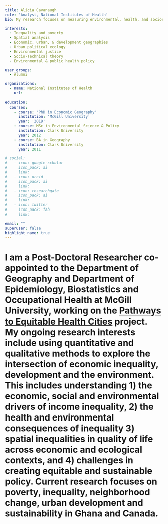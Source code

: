 ```yaml
---
title: Alicia Cavanaugh
role: 'Analyst, National Institutes of Health'
bio: My research focuses on measuring environmental, health, and socioeconomic inequalities.

interests:
  - Inequality and poverty
  - Spatial analysis
  - Economic, urban, & development geographies
  - Urban political ecology
  - Environmental justice
  - Socio-Technical theory
  - Environmental & public health policy

user_groups:
  - Alumni

organizations:
  - name: National Institutes of Health
    url: 
    
education:
  courses:
    - course: 'PhD in Economic Geography'
      institution: 'McGill University'
      year: '2019'
    - course: MSc in Environmental Science & Policy
      institution: Clark University
      year: 2012
    - course: BA in Geography
      institution: Clark University
      year: 2011

# social:
#   - icon: google-scholar
#     icon_pack: ai
#     link: 
#   - icon: orcid
#     icon_pack: ai
#     link: 
#   - icon: researchgate
#     icon_pack: ai
#     link: 
#   - icon: twitter
#     icon_pack: fab
#     link: 

email: ""
superuser: false
highlight_name: true
--- 
```


# I am a Post-Doctoral Researcher co-appointed to the Department of Geography and Department of Epidemiology, Biostatistics and Occupational Health at McGill University, working on the [Pathways to Equitable Health Cities](https://equitablehealthycities.org) project. My ongoing research interests include using quantitative and qualitative methods to explore the intersection of economic inequality, development and the environment. This includes understanding 1) the economic, social and environmental drivers of income inequality, 2) the health and environmental consequences of inequality 3) spatial inequalities in quality of life across economic and ecological contexts, and 4) challenges in creating equitable and sustainable policy. Current research focuses on poverty, inequality, neighborhood change, urban development and sustainability in Ghana and Canada.
